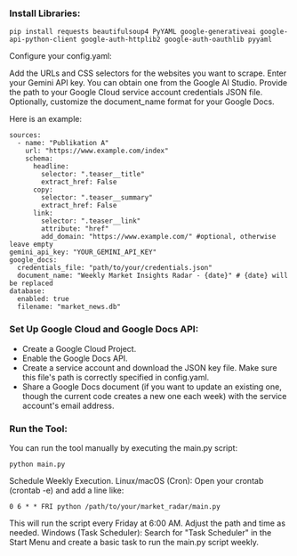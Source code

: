 ### Install Libraries:
```
pip install requests beautifulsoup4 PyYAML google-generativeai google-api-python-client google-auth-httplib2 google-auth-oauthlib pyyaml
```
Configure your config.yaml:

Add the URLs and CSS selectors for the websites you want to scrape.
Enter your Gemini API key. You can obtain one from the Google AI Studio.
Provide the path to your Google Cloud service account credentials JSON file.
Optionally, customize the document_name format for your Google Docs.

Here is an example:

```
sources:
  - name: "Publikation A"
    url: "https://www.example.com/index"
    schema:
      headline:
        selector: ".teaser__title"
        extract_href: False
      copy:
        selector: ".teaser__summary"
        extract_href: False
      link:
        selector: ".teaser__link"
        attribute: "href" 
        add_domain: "https://www.example.com/" #optional, otherwise leave empty
gemini_api_key: "YOUR_GEMINI_API_KEY"
google_docs:
  credentials_file: "path/to/your/credentials.json"
  document_name: "Weekly Market Insights Radar - {date}" # {date} will be replaced
database:
  enabled: true 
  filename: "market_news.db"
```

### Set Up Google Cloud and Google Docs API:
 
* Create a Google Cloud Project.
* Enable the Google Docs API.
* Create a service account and download the JSON key file. Make sure this file's path is correctly specified in config.yaml.
* Share a Google Docs document (if you want to update an existing one, though the current code creates a new one each week) with the service account's email address.


### Run the Tool:
You can run the tool manually by executing the main.py script:
```
python main.py
```
Schedule Weekly Execution. Linux/macOS (Cron): Open your crontab (crontab -e) and add a line like:
```
0 6 * * FRI python /path/to/your/market_radar/main.py
```

This will run the script every Friday at 6:00 AM. Adjust the path and time as needed.
Windows (Task Scheduler): Search for "Task Scheduler" in the Start Menu and create a basic task to run the main.py script weekly.

